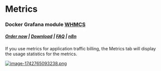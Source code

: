 # Metrics

### Docker Grafana module **[WHMCS](https://puqcloud.com/link.php?id=77)** 

#####  [Order now](https://puqcloud.com/whmcs-module-docker-grafana.php) | [Download](https://download.puqcloud.com/WHMCS/servers/PUQ_WHMCS-Docker-Grafana/) | [FAQ](https://faq.puqcloud.com/) | [n8n](https://puqcloud.com/link.php?id=117)

If you use metrics for application traffic billing, the Metrics tab will display the usage statistics for the metrics.

[![image-1742765093238.png](https://doc.puq.info/uploads/images/gallery/2025-03/scaled-1680-/image-1742765093238.png)](https://doc.puq.info/uploads/images/gallery/2025-03/image-1742765093238.png)